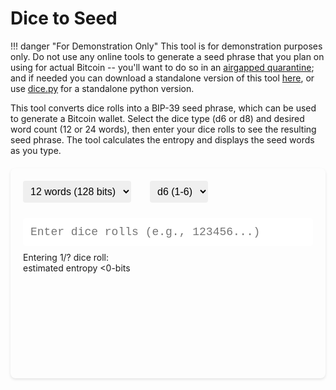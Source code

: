 # Dice to Seed

!!! danger "For Demonstration Only"
    This tool is for demonstration purposes only.
    Do not use any online tools to generate a seed phrase that you plan on using for actual Bitcoin -- you'll want to do so in an [airgapped quarantine](../saving/sovereignty/level-5.md);
    and if needed you can download a standalone version of this tool [here](https://github.com/rschristopher/airgap/blob/main/dice.html), or use [dice.py](https://github.com/rschristopher/airgap/blob/main/dice.py) for a standalone python version.

This tool converts dice rolls into a BIP-39 seed phrase, which can be used to generate a Bitcoin wallet. Select the dice type (d6 or d8) and desired word count (12 or 24 words), then enter your dice rolls to see the resulting seed phrase. The tool calculates the entropy and displays the seed words as you type.

<div class="dice-to-seed-container">
    <div class="dropdown-container">
        <div class="dropdown-pair">
            <select id="word_count" onchange="updateConfig()">
                <option value="12">12 words (128 bits)</option>
                <option value="24">24 words (256 bits)</option>
            </select>
        </div>
        <div class="dropdown-pair">
            <select id="dice_type" onchange="updateConfig()">
                <option value="6">d6 (1-6)</option>
                <option value="8">d8 (1-8)</option>
            </select>
        </div>
    </div>
    <input type="text" id="rolls" placeholder="Enter dice rolls (e.g., 123456...)" oninput="updateSeed()">
    <div id="progress">Entering 1/? dice roll:</div>
    <div id="entropy">estimated entropy <0-bits</div>
    <pre id="seed_words"></pre>
</div>

<style>
.dice-to-seed-container {
    padding: 20px;
    background-color: var(--md-default-bg-color);
    border-radius: 8px;
    box-shadow: 0 2px 4px rgba(0,0,0,0.1);
    margin: 20px auto;
    border: 1px solid var(--md-default-fg-color--light);
}
.dice-to-seed-container .dropdown-container {
    display: flex;
    align-items: center;
    gap: 30px;
    margin-bottom: 15px;
}
.dice-to-seed-container .dropdown-pair {
    display: flex;
    align-items: center;
    gap: 10px;
}
.dice-to-seed-container label {
    font-weight: bold;
}
.dice-to-seed-container select {
    padding: 8px;
    border: 1px solid var(--md-default-fg-color--light);
    border-radius: 4px;
    font-size: 16px;
}
.dice-to-seed-container input {
    width: 100%;
    padding: 12px;
    margin: 10px 0;
    border: 1px solid var(--md-default-fg-color--light);
    border-radius: 4px;
    font-size: 18px;
    font-family: 'Courier New', Courier, monospace;
}
.dice-to-seed-container pre {
    background-color: var(--md-code-bg-color);
    padding: 10px;
    border-radius: 4px;
    min-height: 100px;
}
</style>

<script>
const SEED_WORDS = [
    "abandon", "ability", "able", "about", "above", "absent", "absorb", "abstract", "absurd", "abuse",
    "access", "accident", "account", "accuse", "achieve", "acid", "acoustic", "acquire", "across", "act",
    "action", "actor", "actress", "actual", "adapt", "add", "addict", "address", "adjust", "admit",
    "adult", "advance", "advice", "aerobic", "affair", "afford", "afraid", "again", "age", "agent",
    "agree", "ahead", "aim", "air", "airport", "aisle", "alarm", "album", "alcohol", "alert",
    "alien", "all", "alley", "allow", "almost", "alone", "alpha", "already", "also", "alter",
    "always", "amateur", "amazing", "among", "amount", "amused", "analyst", "anchor", "ancient", "anger",
    "angle", "angry", "animal", "ankle", "announce", "annual", "another", "answer", "antenna", "antique",
    "anxiety", "any", "apart", "apology", "appear", "apple", "approve", "april", "arch", "arctic",
    "area", "arena", "argue", "arm", "armed", "armor", "army", "around", "arrange", "arrest",
    "arrive", "arrow", "art", "artefact", "artist", "artwork", "ask", "aspect", "assault", "asset",
    "assist", "assume", "asthma", "athlete", "atom", "attack", "attend", "attitude", "attract", "auction",
    "audit", "august", "aunt", "author", "auto", "autumn", "average", "avocado", "avoid", "awake",
    "aware", "away", "awesome", "awful", "awkward", "axis", "baby", "bachelor", "bacon", "badge",
    "bag", "balance", "balcony", "ball", "bamboo", "banana", "banner", "bar", "barely", "bargain",
    "barrel", "base", "basic", "basket", "battle", "beach", "bean", "beauty", "because", "become",
    "beef", "before", "begin", "behave", "behind", "believe", "below", "belt", "bench", "benefit",
    "best", "betray", "better", "between", "beyond", "bicycle", "bid", "bike", "bind", "biology",
    "bird", "birth", "bitter", "black", "blade", "blame", "blanket", "blast", "bleak", "bless",
    "blind", "blood", "blossom", "blouse", "blue", "blur", "blush", "board", "boat", "body",
    "boil", "bomb", "bone", "bonus", "book", "boost", "border", "boring", "borrow", "boss",
    "bottom", "bounce", "box", "boy", "bracket", "brain", "brand", "brass", "brave", "bread",
    "breeze", "brick", "bridge", "brief", "bright", "bring", "brisk", "broccoli", "broken", "bronze",
    "broom", "brother", "brown", "brush", "bubble", "buddy", "budget", "buffalo", "build", "bulb",
    "bulk", "bullet", "bundle", "bunker", "burden", "burger", "burst", "bus", "business", "busy",
    "butter", "buyer", "buzz", "cabbage", "cabin", "cable", "cactus", "cage", "cake", "call",
    "calm", "camera", "camp", "can", "canal", "cancel", "candy", "cannon", "canoe", "canvas",
    "canyon", "capable", "capital", "captain", "car", "carbon", "card", "cargo", "carpet", "carry",
    "cart", "case", "cash", "casino", "castle", "casual", "cat", "catalog", "catch", "category",
    "cattle", "caught", "cause", "caution", "cave", "ceiling", "celery", "cement", "census", "century",
    "cereal", "certain", "chair", "chalk", "champion", "change", "chaos", "chapter", "charge", "chase",
    "chat", "cheap", "check", "cheese", "chef", "cherry", "chest", "chicken", "chief", "child",
    "chimney", "choice", "choose", "chronic", "chuckle", "chunk", "churn", "cigar", "cinnamon", "circle",
    "citizen", "city", "civil", "claim", "clap", "clarify", "claw", "clay", "clean", "clerk",
    "clever", "click", "client", "cliff", "climb", "clinic", "clip", "clock", "clog", "close",
    "cloth", "cloud", "clown", "club", "clump", "cluster", "clutch", "coach", "coast", "coconut",
    "code", "coffee", "coil", "coin", "collect", "color", "column", "combine", "come", "comfort",
    "comic", "common", "company", "concert", "conduct", "confirm", "congress", "connect", "consider", "control",
    "convince", "cook", "cool", "copper", "copy", "coral", "core", "corn", "correct", "cost",
    "cotton", "couch", "country", "couple", "course", "cousin", "cover", "coyote", "crack", "cradle",
    "craft", "cram", "crane", "crash", "crater", "crawl", "crazy", "cream", "credit", "creek",
    "crew", "cricket", "crime", "crisp", "critic", "crop", "cross", "crouch", "crowd", "crucial",
    "cruel", "cruise", "crumble", "crunch", "crush", "cry", "crystal", "cube", "culture", "cup",
    "cupboard", "curious", "current", "curtain", "curve", "cushion", "custom", "cute", "cycle", "dad",
    "damage", "damp", "dance", "danger", "daring", "dash", "daughter", "dawn", "day", "deal",
    "debate", "debris", "decade", "december", "decide", "decline", "decorate", "decrease", "deer", "defense",
    "define", "defy", "degree", "delay", "deliver", "demand", "demise", "denial", "dentist", "deny",
    "depart", "depend", "deposit", "depth", "deputy", "derive", "describe", "desert", "design", "desk",
    "despair", "destroy", "detail", "detect", "develop", "device", "devote", "diagram", "dial", "diamond",
    "diary", "dice", "diesel", "diet", "differ", "digital", "dignity", "dilemma", "dinner", "dinosaur",
    "direct", "dirt", "disagree", "discover", "disease", "dish", "dismiss", "disorder", "display", "distance",
    "divert", "divide", "divorce", "dizzy", "doctor", "document", "dog", "doll", "dolphin", "domain",
    "donate", "donkey", "donor", "door", "dose", "double", "dove", "draft", "dragon", "drama",
    "drastic", "draw", "dream", "dress", "drift", "drill", "drink", "drip", "drive", "drop",
    "drum", "dry", "duck", "dumb", "dune", "during", "dust", "dutch", "duty", "dwarf",
    "dynamic", "eager", "eagle", "early", "earn", "earth", "easily", "east", "easy", "echo",
    "ecology", "economy", "edge", "edit", "educate", "effort", "egg", "eight", "either", "elbow",
    "elder", "electric", "elegant", "element", "elephant", "elevator", "elite", "else", "embark", "embody",
    "embrace", "emerge", "emotion", "employ", "empower", "empty", "enable", "enact", "end", "endless",
    "endorse", "enemy", "energy", "enforce", "engage", "engine", "enhance", "enjoy", "enlist", "enough",
    "enrich", "enroll", "ensure", "enter", "entire", "entry", "envelope", "episode", "equal", "equip",
    "era", "erase", "erode", "erosion", "error", "erupt", "escape", "essay", "essence", "estate",
    "eternal", "ethics", "evidence", "evil", "evoke", "evolve", "exact", "example", "excess", "exchange",
    "excite", "exclude", "excuse", "execute", "exercise", "exhaust", "exhibit", "exile", "exist", "exit",
    "exotic", "expand", "expect", "expire", "explain", "expose", "express", "extend", "extra", "eye",
    "eyebrow", "fabric", "face", "faculty", "fade", "faint", "faith", "fall", "false", "fame",
    "family", "famous", "fan", "fancy", "fantasy", "farm", "fashion", "fat", "fatal", "father",
    "fatigue", "fault", "favorite", "feature", "february", "federal", "fee", "feed", "feel", "female",
    "fence", "festival", "fetch", "fever", "few", "fiber", "fiction", "field", "figure", "file",
    "film", "filter", "final", "find", "fine", "finger", "finish", "fire", "firm", "first",
    "fiscal", "fish", "fit", "fitness", "fix", "flag", "flame", "flash", "flat", "flavor",
    "flee", "flight", "flip", "float", "flock", "floor", "flower", "fluid", "flush", "fly",
    "foam", "focus", "fog", "foil", "fold", "follow", "food", "foot", "force", "forest",
    "forget", "fork", "fortune", "forum", "forward", "fossil", "foster", "found", "fox", "fragile",
    "frame", "frequent", "fresh", "friend", "fringe", "frog", "front", "frost", "frown", "frozen",
    "fruit", "fuel", "fun", "funny", "furnace", "fury", "future", "gadget", "gain", "galaxy",
    "gallery", "game", "gap", "garage", "garbage", "garden", "garlic", "garment", "gas", "gasp",
    "gate", "gather", "gauge", "gaze", "general", "genius", "genre", "gentle", "genuine", "gesture",
    "ghost", "giant", "gift", "giggle", "ginger", "giraffe", "girl", "give", "glad", "glance",
    "glare", "glass", "glide", "glimpse", "globe", "gloom", "glory", "glove", "glow", "glue",
    "goat", "goddess", "gold", "good", "goose", "gorilla", "gospel", "gossip", "govern", "gown",
    "grab", "grace", "grain", "grant", "grape", "grass", "gravity", "great", "green", "grid",
    "grief", "grit", "grocery", "group", "grow", "grunt", "guard", "guess", "guide", "guilt",
    "guitar", "gun", "gym", "habit", "hair", "half", "hammer", "hamster", "hand", "happy",
    "harbor", "hard", "harsh", "harvest", "hat", "have", "hawk", "hazard", "head", "health",
    "heart", "heavy", "hedgehog", "height", "hello", "helmet", "help", "hen", "hero", "hidden",
    "high", "hill", "hint", "hip", "hire", "history", "hobby", "hockey", "hold", "hole",
    "holiday", "hollow", "home", "honey", "hood", "hope", "horn", "horror", "horse", "hospital",
    "host", "hotel", "hour", "hover", "hub", "huge", "human", "humble", "humor", "hundred",
    "hungry", "hunt", "hurdle", "hurry", "hurt", "husband", "hybrid", "ice", "icon", "idea",
    "identify", "idle", "ignore", "ill", "illegal", "illness", "image", "imitate", "immense", "immune",
    "impact", "impose", "improve", "impulse", "inch", "include", "income", "increase", "index", "indicate",
    "indoor", "industry", "infant", "inflict", "inform", "inhale", "inherit", "initial", "inject", "injury",
    "inmate", "inner", "innocent", "input", "inquiry", "insane", "insect", "inside", "inspire", "install",
    "intact", "interest", "into", "invest", "invite", "involve", "iron", "island", "isolate", "issue",
    "item", "ivory", "jacket", "jaguar", "jar", "jazz", "jealous", "jeans", "jelly", "jewel",
    "job", "join", "joke", "journey", "joy", "judge", "juice", "jump", "jungle", "junior",
    "junk", "just", "kangaroo", "keen", "keep", "ketchup", "key", "kick", "kid", "kidney",
    "kind", "kingdom", "kiss", "kit", "kitchen", "kite", "kitten", "kiwi", "knee", "knife",
    "knock", "know", "lab", "label", "labor", "ladder", "lady", "lake", "lamp", "language",
    "laptop", "large", "later", "latin", "laugh", "laundry", "lava", "law", "lawn", "lawsuit",
    "layer", "lazy", "leader", "leaf", "learn", "leave", "lecture", "left", "leg", "legal",
    "legend", "leisure", "lemon", "lend", "length", "lens", "leopard", "lesson", "letter", "level",
    "liar", "liberty", "library", "license", "life", "lift", "light", "like", "limb", "limit",
    "link", "lion", "liquid", "list", "little", "live", "lizard", "load", "loan", "lobster",
    "local", "lock", "logic", "lonely", "long", "loop", "lottery", "loud", "lounge", "love",
    "loyal", "lucky", "luggage", "lumber", "lunar", "lunch", "luxury", "lyrics", "machine", "mad",
    "magic", "magnet", "maid", "mail", "main", "major", "make", "mammal", "man", "manage",
    "mandate", "mango", "mansion", "manual", "maple", "marble", "march", "margin", "marine", "market",
    "marriage", "mask", "mass", "master", "match", "material", "math", "matrix", "matter", "maximum",
    "maze", "meadow", "mean", "measure", "meat", "mechanic", "medal", "media", "melody", "melt",
    "member", "memory", "mention", "menu", "mercy", "merge", "merit", "merry", "mesh", "message",
    "metal", "method", "middle", "midnight", "milk", "million", "mimic", "mind", "minimum", "minor",
    "minute", "miracle", "mirror", "misery", "miss", "mistake", "mix", "mixed", "mixture", "mobile",
    "model", "modify", "mom", "moment", "monitor", "monkey", "monster", "month", "moon", "moral",
    "more", "morning", "mosquito", "mother", "motion", "motor", "mountain", "mouse", "move", "movie",
    "much", "muffin", "mule", "multiply", "muscle", "museum", "mushroom", "music", "must", "mutual",
    "myself", "mystery", "myth", "naive", "name", "napkin", "narrow", "nasty", "nation", "nature",
    "near", "neck", "need", "negative", "neglect", "neither", "nephew", "nerve", "nest", "net",
    "network", "neutral", "never", "news", "next", "nice", "night", "noble", "noise", "nominee",
    "noodle", "normal", "north", "nose", "notable", "note", "nothing", "notice", "novel", "now",
    "nuclear", "number", "nurse", "nut", "oak", "obey", "object", "oblige", "obscure", "observe",
    "obtain", "obvious", "occur", "ocean", "october", "odor", "off", "offer", "office", "often",
    "oil", "okay", "old", "olive", "olympic", "omit", "once", "one", "onion", "online",
    "only", "open", "opera", "opinion", "oppose", "option", "orange", "orbit", "orchard", "order",
    "ordinary", "organ", "orient", "original", "orphan", "ostrich", "other", "outdoor", "outer", "output",
    "outside", "oval", "oven", "over", "own", "owner", "oxygen", "oyster", "ozone", "pact",
    "paddle", "page", "pair", "palace", "palm", "panda", "panel", "panic", "panther", "paper",
    "parade", "parent", "park", "parrot", "party", "pass", "patch", "path", "patient", "patrol",
    "pattern", "pause", "pave", "payment", "peace", "peanut", "pear", "peasant", "pelican", "pen",
    "penalty", "pencil", "people", "pepper", "perfect", "permit", "person", "pet", "phone", "photo",
    "phrase", "physical", "piano", "picnic", "picture", "piece", "pig", "pigeon", "pill", "pilot",
    "pink", "pioneer", "pipe", "pistol", "pitch", "pizza", "place", "planet", "plastic", "plate",
    "play", "please", "pledge", "pluck", "plug", "plunge", "poem", "poet", "point", "polar",
    "pole", "police", "pond", "pony", "pool", "popular", "portion", "position", "possible", "post",
    "potato", "pottery", "poverty", "powder", "power", "practice", "praise", "predict", "prefer", "prepare",
    "present", "pretty", "prevent", "price", "pride", "primary", "print", "priority", "prison", "private",
    "prize", "problem", "process", "produce", "profit", "program", "project", "promote", "proof", "property",
    "prosper", "protect", "proud", "provide", "public", "pudding", "pull", "pulp", "pulse", "pumpkin",
    "punch", "pupil", "puppy", "purchase", "purity", "purpose", "purse", "push", "put", "puzzle",
    "pyramid", "quality", "quantum", "quarter", "question", "quick", "quit", "quiz", "quote", "rabbit",
    "raccoon", "race", "rack", "radar", "radio", "rail", "rain", "raise", "rally", "ramp",
    "ranch", "random", "range", "rapid", "rare", "rate", "rather", "raven", "raw", "razor",
    "ready", "real", "reason", "rebel", "rebuild", "recall", "receive", "recipe", "record", "recycle",
    "reduce", "reflect", "reform", "refuse", "region", "regret", "regular", "reject", "relax", "release",
    "relief", "rely", "remain", "remember", "remind", "remove", "render", "renew", "rent", "reopen",
    "repair", "repeat", "replace", "report", "require", "rescue", "resemble", "resist", "resource", "response",
    "result", "retire", "retreat", "return", "reunion", "reveal", "review", "reward", "rhythm", "rib",
    "ribbon", "rice", "rich", "ride", "ridge", "rifle", "right", "rigid", "ring", "riot",
    "ripple", "risk", "ritual", "rival", "river", "road", "roast", "robot", "robust", "rocket",
    "romance", "roof", "rookie", "room", "rose", "rotate", "rough", "round", "route", "royal",
    "rubber", "rude", "rug", "rule", "run", "runway", "rural", "sad", "saddle", "sadness",
    "safe", "sail", "salad", "salmon", "salon", "salt", "salute", "same", "sample", "sand",
    "satisfy", "satoshi", "sauce", "sausage", "save", "say", "scale", "scan", "scare", "scatter",
    "scene", "scheme", "school", "science", "scissors", "scorpion", "scout", "scrap", "screen", "script",
    "scrub", "sea", "search", "season", "seat", "second", "secret", "section", "security", "seed",
    "seek", "segment", "select", "sell", "seminar", "senior", "sense", "sentence", "series", "service",
    "session", "settle", "setup", "seven", "shadow", "shaft", "shallow", "share", "shed", "shell",
    "sheriff", "shield", "shift", "shine", "ship", "shiver", "shock", "shoe", "shoot", "shop",
    "short", "shoulder", "shove", "shrimp", "shrug", "shuffle", "shy", "sibling", "sick", "side",
    "siege", "sight", "sign", "silent", "silk", "silly", "silver", "similar", "simple", "since",
    "sing", "siren", "sister", "situate", "six", "size", "skate", "sketch", "ski", "skill",
    "skin", "skirt", "skull", "slab", "slam", "sleep", "slender", "slice", "slide", "slight",
    "slim", "slogan", "slot", "slow", "slush", "small", "smart", "smile", "smoke", "smooth",
    "snack", "snake", "snap", "sniff", "snow", "soap", "soccer", "social", "sock", "soda",
    "soft", "solar", "soldier", "solid", "solution", "solve", "someone", "song", "soon", "sorry",
    "sort", "soul", "sound", "soup", "source", "south", "space", "spare", "spatial", "spawn",
    "speak", "special", "speed", "spell", "spend", "sphere", "spice", "spider", "spike", "spin",
    "spirit", "split", "spoil", "sponsor", "spoon", "sport", "spot", "spray", "spread", "spring",
    "spy", "square", "squeeze", "squirrel", "stable", "stadium", "staff", "stage", "stairs", "stamp",
    "stand", "start", "state", "stay", "steak", "steel", "stem", "step", "stereo", "stick",
    "still", "sting", "stock", "stomach", "stone", "stool", "story", "stove", "strategy", "street",
    "strike", "strong", "struggle", "student", "stuff", "stumble", "style", "subject", "submit", "subway",
    "success", "such", "sudden", "suffer", "sugar", "suggest", "suit", "summer", "sun", "sunny",
    "sunset", "super", "supply", "supreme", "sure", "surface", "surge", "surprise", "surround", "survey",
    "suspect", "sustain", "swallow", "swamp", "swap", "swarm", "swear", "sweet", "swift", "swim",
    "swing", "switch", "sword", "symbol", "symptom", "syrup", "system", "table", "tackle", "tag",
    "tail", "talent", "talk", "tank", "tape", "target", "task", "taste", "tattoo", "taxi",
    "teach", "team", "tell", "ten", "tenant", "tennis", "tent", "term", "test", "text",
    "thank", "that", "theme", "then", "theory", "there", "they", "thing", "this", "thought",
    "three", "thrive", "throw", "thumb", "thunder", "ticket", "tide", "tiger", "tilt", "timber",
    "time", "tiny", "tip", "tired", "tissue", "title", "toast", "tobacco", "today", "toddler",
    "toe", "together", "toilet", "token", "tomato", "tomorrow", "tone", "tongue", "tonight", "tool",
    "tooth", "top", "topic", "topple", "torch", "tornado", "tortoise", "toss", "total", "tourist",
    "toward", "tower", "town", "toy", "track", "trade", "traffic", "tragic", "train", "transfer",
    "trap", "trash", "travel", "tray", "treat", "tree", "trend", "trial", "tribe", "trick",
    "trigger", "trim", "trip", "trophy", "trouble", "truck", "true", "truly", "trumpet", "trust",
    "truth", "try", "tube", "tuition", "tumble", "tuna", "tunnel", "turkey", "turn", "turtle",
    "twelve", "twenty", "twice", "twin", "twist", "two", "type", "typical", "ugly", "umbrella",
    "unable", "unaware", "uncle", "uncover", "under", "undo", "unfair", "unfold", "unhappy", "uniform",
    "unique", "unit", "universe", "unknown", "unlock", "until", "unusual", "unveil", "update", "upgrade",
    "uphold", "upon", "upper", "upset", "urban", "urge", "usage", "use", "used", "useful",
    "useless", "usual", "utility", "vacant", "vacuum", "vague", "valid", "valley", "valve", "van",
    "vanish", "vapor", "various", "vast", "vault", "vehicle", "velvet", "vendor", "venture", "venue",
    "verb", "verify", "version", "very", "vessel", "veteran", "viable", "vibrant", "vicious", "victory",
    "video", "view", "village", "vintage", "violin", "virtual", "virus", "visa", "visit", "visual",
    "vital", "vivid", "vocal", "voice", "void", "volcano", "volume", "vote", "voyage", "wage",
    "wagon", "wait", "walk", "wall", "walnut", "want", "warfare", "warm", "warrior", "wash",
    "wasp", "waste", "water", "wave", "way", "wealth", "weapon", "wear", "weasel", "weather",
    "web", "wedding", "weekend", "weird", "welcome", "west", "wet", "whale", "what", "wheat",
    "wheel", "when", "where", "whip", "whisper", "wide", "width", "wife", "wild", "will",
    "win", "window", "wine", "wing", "wink", "winner", "winter", "wire", "wisdom", "wise",
    "wish", "witness", "wolf", "woman", "wonder", "wood", "wool", "word", "work", "world",
    "worry", "worth", "wrap", "wreck", "wrestle", "wrist", "write", "wrong", "yard", "year",
    "yellow", "you", "young", "youth", "zebra", "zero", "zone", "zoo"
];
let base = 6;
let digits_max = '6';
let entropy_bits = 256;
let num_words = 24;
let rolls_needed = 0;
function updateConfig() {
    base = parseInt(document.getElementById('dice_type').value);
    digits_max = base.toString();
    const wc = parseInt(document.getElementById('word_count').value);
    entropy_bits = wc === 12 ? 128 : 256;
    num_words = wc;
    rolls_needed = calculateRollsNeeded(entropy_bits, base);
    document.getElementById('rolls').value = '';
    updateSeed();
}
function calculateRollsNeeded(ent, b) {
    const max_n = (1n << BigInt(ent)) - 1n;
    let count = 0;
    let temp = max_n;
    while (temp > 0n) {
        temp /= BigInt(b);
        count++;
    }
    return count;
}
function dice2n(str) {
    let n = 0n;
    let pow = 1n;
    for (let i = 0; i < str.length; i++) {
        const c = str[i];
        const val = BigInt(c.charCodeAt(0) - '1'.charCodeAt(0));
        n += val * pow;
        pow *= BigInt(base);
    }
    return n;
}
function bigIntToBytes(bigint, len) {
    const bytes = new Uint8Array(len);
    for (let i = len - 1; i >= 0; i--) {
        bytes[i] = Number(bigint & 255n);
        bigint >>= 8n;
    }
    return bytes;
}
async function updateSeed() {
    let input = document.getElementById('rolls').value.toLowerCase();
    let valid = '';
    for (let c of input) {
        if (c >= '1' && c <= digits_max) {
            valid += c;
        }
    }
    if (valid !== input) {
        document.getElementById('rolls').value = valid;
    }
    const rolls = valid;
    const len = rolls.length;
    const progressText = len < rolls_needed ? `Entering ${len + 1}/${rolls_needed} dice roll:` : `Entered ${len}/${rolls_needed} dice rolls (extra rolls included):`;
    document.getElementById('progress').innerText = progressText;
    let bit_len = 0;
    if (len > 0) {
        let max_pow = 1n;
        for (let i = 0; i < len; i++) {
            max_pow *= BigInt(base);
        }
        let max_n_for_len = max_pow - 1n;
        let temp = max_n_for_len;
        while (temp > 0n) {
            temp >>= 1n;
            bit_len++;
        }
    }
    document.getElementById('entropy').innerText = `estimated entropy <${bit_len}-bits`;
    let words_out = Array(num_words).fill('abandon');
    if (len > 0) {
        const n = dice2n(rolls);
        const bin_str = n.toString(2);
        let ent_bin = bin_str.length > entropy_bits ? bin_str.substring(0, entropy_bits) : bin_str.padStart(entropy_bits, '0');
        const cs_bits = entropy_bits / 32;
        const byte_len = entropy_bits / 8;
        const ent_bytes = bigIntToBytes(BigInt(`0b${ent_bin}`), byte_len);
        const hash_buffer = await crypto.subtle.digest('SHA-256', ent_bytes);
        const hash_bytes = new Uint8Array(hash_buffer);
        let hash_bin = hash_bytes[0].toString(2).padStart(8, '0');
        if (cs_bits > 8) {
            hash_bin += hash_bytes[1].toString(2).padStart(8, '0');
        }
        const checksum = hash_bin.substring(0, cs_bits);
        const seed_bin = ent_bin + checksum;
        words_out = [];
        for (let i = 0; i < num_words; i++) {
            const start = i * 11;
            const chunk = seed_bin.substring(start, start + 11);
            const idx = parseInt(chunk, 2);
            words_out.push(SEED_WORDS[idx]);
        }
    }
    document.getElementById('seed_words').innerText = words_out.join('\n');
}
updateConfig();
</script>




























